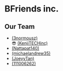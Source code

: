 # BFriends inc.

## Our Team
- [(3normousz)](https://github.com/3normousz)<br>
😎 [(KenjiTECHinc)](https://github.com/KenjiTECHinc)
- [(Nattapat140)](https://github.com/Nattapat140)
- [(michaelandrew35)](https://github.com/michaelandrew35)
- [(JoeyyTan)](https://github.com/JoeyyTan)
- [(111006262)](https://github.com/111006262)
